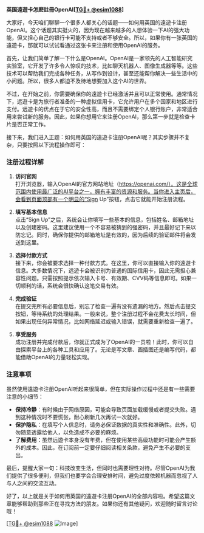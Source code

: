 **英国遠遊卡怎麽註冊OpenAI[[TG💪+ @esim1088](https://t.me/s/esim1088)]**

大家好，今天咱们聊聊一个很多人都关心的话题——如何用英国的遠遊卡注册OpenAI。这个话题其实挺火的，因为现在越来越多的人想体验一下AI的强大功能，但又担心自己的银行卡可能不支持或者不够安全。所以，如果你有一张英国的遠遊卡，那就可以试试看通过这张卡来注册和使用OpenAI的服务。

首先，让我们简单了解一下什么是OpenAI。OpenAI是一家领先的人工智能研究实验室，它开发了许多令人惊叹的技术，比如聊天机器人、图像生成器等等。这些技术可以帮助我们完成各种任务，从写作到设计，甚至还能帮你解决一些生活中的小问题。所以，很多人都迫不及待地想要加入这个AI的世界。

不过，在开始之前，你需要确保你的遠遊卡已经激活并且可以正常使用。通常情况下，远遊卡是为旅行者准备的一种虚拟信用卡，它允许用户在多个国家和地区进行支付。远遊卡的优点在于它的安全性高，而且不需要绑定个人银行账户，非常适合用来尝试新的服务。因此，如果你想用它来注册OpenAI，那么第一步就是检查卡片是否正常工作。

接下来，我们进入正题：如何用英国的遠遊卡注册OpenAI呢？其实步骤并不复杂，只要按照以下流程操作即可：

### 注册过程详解

1. **访问官网**  
   打开浏览器，输入OpenAI的官方网站地址（https://openai.com/）。这是全球范围内使用最广泛的AI平台之一，拥有丰富的资源和服务。当你进入主页后，会看到页面顶部有一个明显的“Sign Up”按钮，点击它就能开始注册流程。

2. **填写基本信息**  
   点击“Sign Up”之后，系统会让你填写一些基本的信息，包括姓名、邮箱地址以及创建密码。这里建议使用一个不容易被猜到的强密码，并且最好记下来以防忘记。同时，确保你提供的邮箱地址是有效的，因为后续的验证邮件将会发送到这里。

3. **选择付款方式**  
   接下来，你会被要求选择一种付款方式。在这里，你可以直接输入你的遠遊卡信息。大多数情况下，远遊卡会被识别为普通的国际信用卡，因此无需担心兼容性问题。只需按照提示依次输入卡号、有效期、CVV码等信息即可。如果一切顺利的话，系统会很快确认这笔交易有效。

4. **完成验证**  
   在提交完所有必要信息后，别忘了检查一遍有没有遗漏的地方。然后点击提交按钮，等待系统的处理结果。一般来说，整个注册过程不会花费太长时间，但如果出现任何异常情况，比如网络延迟或输入错误，就需要重新检查一遍了。

5. **享受服务**  
   成功注册并完成付款后，你就正式成为了OpenAI的一员啦！此时，你可以自由探索平台上的各种工具和应用了。无论是写文章、画插图还是编写代码，都能借助OpenAI的力量轻松实现。

### 注意事项

虽然使用遠遊卡注册OpenAI听起来很简单，但在实际操作过程中还是有一些需要注意的小细节：

- **保持冷静**：有时候由于网络原因，可能会导致页面加载缓慢或者提交失败。遇到这种情况时不要慌张，耐心刷新几次再试一次就好。
- **保护隐私**：在填写个人信息时，请务必保证数据的真实性和准确性。此外，切勿随意透露给他人，以免造成不必要的麻烦。
- **了解费用**：虽然远遊卡本身没有年费，但在使用某些高级功能时可能会产生额外的成本。因此，在订阅前一定要仔细阅读相关条款，避免产生不必要的支出。

最后，提醒大家一句：科技改变生活，但同时也需要理性对待。尽管OpenAI为我们提供了很多便利，但我们也要学会合理安排时间，避免过度依赖机器而忽视了人与人之间的交流互动。

好了，以上就是关于如何用英国的遠遊卡注册OpenAI的全部内容啦。希望这篇文章能够帮助到那些正在寻找方法的朋友。如果你还有其他疑问，欢迎随时留言讨论哦！

[[TG💪+ @esim1088](https://t.me/s/esim1088) ![Image](https://i.postimg.cc/4NQfJmqS/Snipaste-2025-05-13-00-14-12.png)]